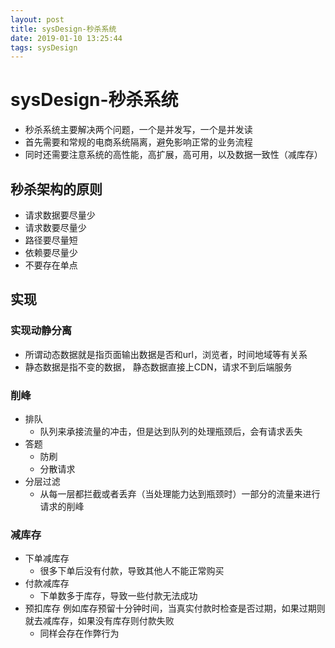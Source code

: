 ```yaml
--- 
layout: post 
title: sysDesign-秒杀系统 
date: 2019-01-10 13:25:44 
tags: sysDesign 
---
```

# sysDesign-秒杀系统
* 秒杀系统主要解决两个问题，一个是并发写，一个是并发读
* 首先需要和常规的电商系统隔离，避免影响正常的业务流程
* 同时还需要注意系统的高性能，高扩展，高可用，以及数据一致性（减库存）

## 秒杀架构的原则
* 请求数据要尽量少
* 请求数要尽量少
* 路径要尽量短
* 依赖要尽量少
* 不要存在单点

## 实现
### 实现动静分离
* 所谓动态数据就是指页面输出数据是否和url，浏览者，时间地域等有关系
* 静态数据是指不变的数据， 静态数据直接上CDN，请求不到后端服务

### 削峰
* 排队
    * 队列来承接流量的冲击，但是达到队列的处理瓶颈后，会有请求丢失
* 答题
    * 防刷
    * 分散请求
* 分层过滤
    * 从每一层都拦截或者丢弃（当处理能力达到瓶颈时）一部分的流量来进行请求的削峰

### 减库存
* 下单减库存
    * 很多下单后没有付款，导致其他人不能正常购买
* 付款减库存
    * 下单数多于库存，导致一些付款无法成功
* 预扣库存 例如库存预留十分钟时间，当真实付款时检查是否过期，如果过期则就去减库存，如果没有库存则付款失败
    * 同样会存在作弊行为